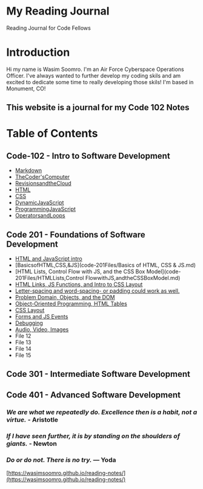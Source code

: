 # My Reading Journal
Reading Journal for Code Fellows

# Introduction
Hi my name is Wasim Soomro. I'm an Air Force Cyberspace Operations Officer. I've always wanted to further develop my coding skils and am excited to dedicate some time to really developing those skils! I'm based in Monument, CO! 

## This website is a journal for my Code 102 Notes

# Table of Contents
## Code-102 - Intro to Software Development
- [Markdown](code-102Files/Markdown.md)
- [TheCoder'sComputer](code-102Files/TheCoder'sComputer.md)
- [RevisionsandtheCloud](code-102Files/RevisionsandtheCloud.md)
- [HTML](code-102Files/HTML.md)
- [CSS](code-102Files/CSS.md)
- [DynamicJavaScript](code-102Files/DynamicJavaScript.md)
- [ProgrammingJavaScript](code-102Files/ProgrammingJavaScript.md)
- [OperatorsandLoops](code-102Files/OperatorsandLoops.md)
## Code 201 - Foundations of Software Development
- [HTML and JavaScript intro](Code-201Files/HTMLandJavaScriptintro.md)
- [BasicsofHTML,CSS,&JS](code-201Files/Basics of HTML, CSS & JS.md)
- [HTML Lists, Control Flow with JS, and the CSS Box Model](code-201Files/HTMLLists,Control FlowwithJS,andtheCSSBoxModel.md)
- [HTML Links, JS Functions, and Intro to CSS Layout](code-201Files/HTMLLinks,JSFunctions,andIntrotoCSSLayout.md) 
- [Letter-spacing and word-spacing- or padding could work as well.](code-201Files/class02.md)
- [Problem Domain, Objects, and the DOM](code-201Files/class02.md)
- [Object-Oriented Programming, HTML Tables](code-201Files/class02.md)
- [CSS Layout](code-201Files/class02.md)
- [Forms and JS Events](code-201Files/class02.md)
- [Debugging](code-201Files/class02.md)
- [Audio, Video, Images](code-201Files/class02.md)
- File 12
- File 13
- File 14
- File 15
## Code 301 - Intermediate Software Development
## Code 401 - Advanced Software Development

### *We are what we repeatedly do. Excellence then is a habit, not a virtue.* - **Aristotle**
### _If I have seen further, it is by standing on the shoulders of giants._ - **Newton**
### *Do or do not. There is no try.* — **Yoda**

[https://wasimsoomro.github.io/reading-notes/](https://wasimsoomro.github.io/reading-notes/)
